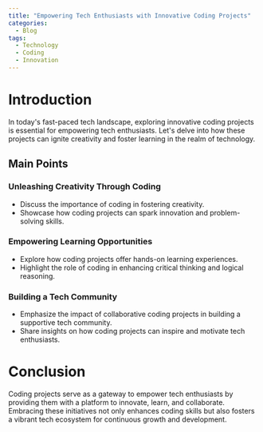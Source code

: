 ```yaml
---
title: "Empowering Tech Enthusiasts with Innovative Coding Projects"
categories:
  - Blog
tags:
  - Technology
  - Coding
  - Innovation
---
```


# Introduction
In today's fast-paced tech landscape, exploring innovative coding projects is essential for empowering tech enthusiasts. Let's delve into how these projects can ignite creativity and foster learning in the realm of technology.

## Main Points
### Unleashing Creativity Through Coding
- Discuss the importance of coding in fostering creativity.
- Showcase how coding projects can spark innovation and problem-solving skills.

### Empowering Learning Opportunities
- Explore how coding projects offer hands-on learning experiences.
- Highlight the role of coding in enhancing critical thinking and logical reasoning.

### Building a Tech Community
- Emphasize the impact of collaborative coding projects in building a supportive tech community.
- Share insights on how coding projects can inspire and motivate tech enthusiasts.

# Conclusion
Coding projects serve as a gateway to empower tech enthusiasts by providing them with a platform to innovate, learn, and collaborate. Embracing these initiatives not only enhances coding skills but also fosters a vibrant tech ecosystem for continuous growth and development.